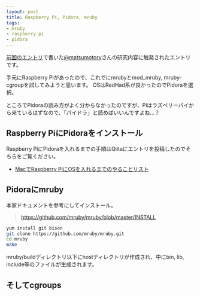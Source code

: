 ```yaml
---
layout: post
title: Raspberry Pi, Pidora, mruby
tags: 
- mruby
- raspberry pi
- pidora
---
```

[前回のエントリ](http://localhost:4000/2013/10/05/lxcjp)で書いた[@matsumotory](https://twitter.com/matsumotory)さんの研究内容に触発されたエントリです。

手元にRaspberry Piがあったので、これでにmrubyとmod_mruby, mruby-cgroupを試してみようと思います。
OSはRedHad系が良かったのでPidoraを選択。

ところでPidoraの読み方がよく分からなかったのですが、Piはラズベリーパイから来ているはずなので、「パイドラ」と読めばいいんですよね…？

## Raspberry PiにPidoraをインストール

Raspberry PiにPidoraを入れるまでの手順はQiitaにエントリを投稿したのでそちらをご覧ください。

* [MacでRaspberry PiにOSを入れるまでのやることリスト](http://qiita.com/hfm/items/96d20d9cc29fb46fd8a3)

## Pidoraにmruby

本家ドキュメントを参考にしてインストール。

> https://github.com/mruby/mruby/blob/master/INSTALL

```bash
yum install git bison
git clone https://github.com/mruby/mruby.git
cd mruby
make 
```

mruby/buildディレクトリ以下にhostディレクトリが作成され、中にbin, lib, include等のファイルが生成されます。

## そしてcgroups
